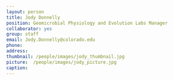 ```yaml
---
layout: person
title: Jody Donnelly
position: Geomicrobial Physiology and Evolution Labs Manager
collaborator: yes
group: staff
email: Jody.Donnelly@colorado.edu
phone:
address:
thumbnail: /people/images/jody_thumbnail.jpg
picture:  /people/images/jody_picture.jpg
caption:  
---
```

